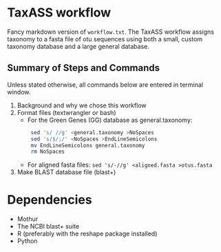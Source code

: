 # TaxASS workflow

Fancy markdown version of `workflow.txt`.
The TaxASS workflow assigns taxonomy to a fasta file of otu sequences using both 
a small, custom taxonomy database and a large general database.

## Summary of Steps and Commands

Unless stated otherwise, all commands below are entered in terminal window.

1. Background and why we chose this workflow
2. Format files (textwrangler or bash)
    + For the Green Genes (GG) database as general.taxonomy:
      ```bash
       sed 's/ //g' <general.taxonomy >NoSpaces
       sed 's/$/;/' <NoSpaces >EndLineSemicolons
       mv EndLineSemicolons general.taxonomy
       rm NoSpaces
      ```
    + For aligned fasta files:
      `sed 's/-//g' <aligned.fasta >otus.fasta`
3. Make BLAST database file (blast+)



# Dependencies

* Mothur
* The NCBI blast+ suite
* R (preferably with the reshape package installed)
* Python